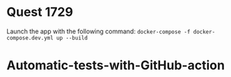 # Quest 1729

Launch the app with the following command: `docker-compose -f docker-compose.dev.yml up --build`
# Automatic-tests-with-GitHub-action
